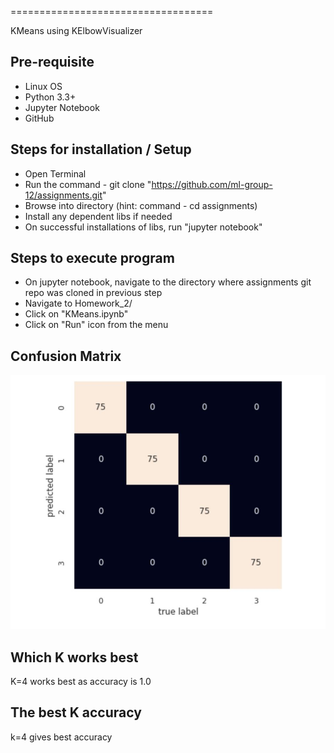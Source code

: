 
===================================

KMeans using KElbowVisualizer


## Pre-requisite
* Linux OS
* Python 3.3+
* Jupyter Notebook
* GitHub

## Steps for installation / Setup
* Open Terminal
* Run the command - git clone "https://github.com/ml-group-12/assignments.git"
* Browse into directory (hint: command - cd assignments)
* Install any dependent libs if needed
* On successful installations of libs, run "jupyter notebook"

## Steps to execute program
* On jupyter notebook, navigate to the directory where assignments git repo was cloned in previous step
* Navigate to Homework_2/
* Click on "KMeans.ipynb"
* Click on "Run" icon from the menu

## Confusion Matrix
![image info](./confusion_matrix.JPG)

## Which K works best
K=4 works best as accuracy is 1.0

## The best K accuracy
k=4 gives best accuracy
